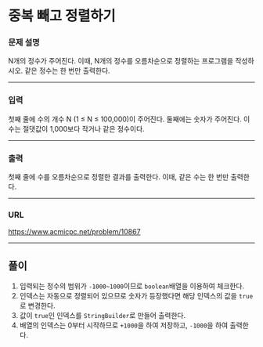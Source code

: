 # 중복 빼고 정렬하기

### 문제 설명

N개의 정수가 주어진다. 이때, N개의 정수를 오름차순으로 정렬하는 프로그램을 작성하시오. 같은 정수는 한 번만 출력한다.

-----------
### 입력

첫째 줄에 수의 개수 N (1 ≤ N ≤ 100,000)이 주어진다. 둘째에는 숫자가 주어진다. 이 수는 절댓값이 1,000보다 작거나 같은 정수이다.

-----------
### 출력

첫째 줄에 수를 오름차순으로 정렬한 결과를 출력한다. 이때, 같은 수는 한 번만 출력한다.

-----------
### URL

https://www.acmicpc.net/problem/10867

-----------
## 풀이
1. 입력되는 정수의 범위가 `-1000~1000`이므로 `boolean`배열을 이용하여 체크한다.
2. 인덱스는 자동으로 정렬되어 있으므로 숫자가 등장했다면 해당 인덱스의 값을 `true`로 변경한다.
3. 값이 `true`인 인덱스를 `StringBuilder`로 만들어 출력한다.
4. 배열의 인덱스는 0부터 시작하므로 `+1000`을 하여 저장하고, `-1000`을 하여 출력한다.
